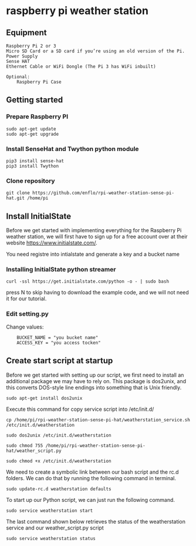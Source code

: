 # raspberry pi weather station

## Equipment

    Raspberry Pi 2 or 3
    Micro SD Card or a SD card if you’re using an old version of the Pi.
    Power Supply
    Sense HAT
    Ethernet Cable or WiFi Dongle (The Pi 3 has WiFi inbuilt)

    Optional:
        Raspberry Pi Case

## Getting started

### Prepare Raspberry PI

```
sudo apt-get update
sudo apt-get upgrade
```

### Install SenseHat and Twython python module

```
pip3 install sense-hat
pip3 install Twython
```

### Clone repository

```
git clone https://github.com/enflo/rpi-weather-station-sense-pi-hat.git /home/pi
```

## Install  InitialState

Before we get started with implementing everything for the Raspberry Pi weather station, we will first have to sign up for a free account over at their website https://www.initialstate.com/.

You need registre into intialstate and generate a key and a bucket name

### Installing InitialState python streamer

```
curl -ssl https://get.initialstate.com/python -o - | sudo bash
```

press N to skip having to download the example code, and we will not need it for our tutorial.

### Edit setting.py

Change values:

```
    BUCKET_NAME = "you bucket name"
    ACCESS_KEY = "you access tocken"
```

## Create start script at startup

Before we get started with setting up our script, we first need to install an additional package we may have to rely on. This package is dos2unix, and this converts DOS-style line endings into something that is Unix friendly.
```
sudo apt-get install dos2unix
```

Execute this command for copy  service script into /etc/init.d/

```
cp /home/pi/rpi-weather-station-sense-pi-hat/weatherstation_service.sh /etc/init.d/weatherstation
```

```
sudo dos2unix /etc/init.d/weatherstation
```

```
sudo chmod 755 /home/pi/rpi-weather-station-sense-pi-hat/weather_script.py
```

```
sudo chmod +x /etc/init.d/weatherstation
```

We need to create a symbolic link between our bash script and the rc.d folders. We can do that by running the following command in terminal.
```
sudo update-rc.d weatherstation defaults
```

To start up our Python script, we can just run the following command.
```
sudo service weatherstation start
```

The last command shown below retrieves the status of the weatherstation service and our weather_script.py script

```
sudo service weatherstation status
```

